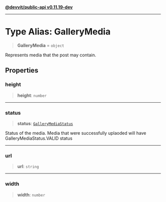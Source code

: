 [**@devvit/public-api v0.11.19-dev**](../../README.md)

---

# Type Alias: GalleryMedia

> **GalleryMedia** = `object`

Represents media that the post may contain.

## Properties

<a id="height"></a>

### height

> **height**: `number`

---

<a id="status"></a>

### status

> **status**: [`GalleryMediaStatus`](GalleryMediaStatus.md)

Status of the media. Media that were successfully uplaoded will have GalleryMediaStatus.VALID status

---

<a id="url"></a>

### url

> **url**: `string`

---

<a id="width"></a>

### width

> **width**: `number`
